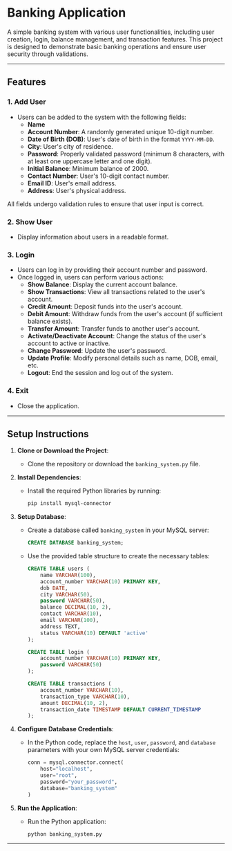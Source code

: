 # Banking Application

A simple banking system with various user functionalities, including user creation, login, balance management, and transaction features. This project is designed to demonstrate basic banking operations and ensure user security through validations.

---


## Features

### 1. **Add User**
- Users can be added to the system with the following fields:
  - **Name**
  - **Account Number**: A randomly generated unique 10-digit number.
  - **Date of Birth (DOB)**: User's date of birth in the format `YYYY-MM-DD`.
  - **City**: User's city of residence.
  - **Password**: Properly validated password (minimum 8 characters, with at least one uppercase letter and one digit).
  - **Initial Balance**: Minimum balance of 2000.
  - **Contact Number**: User's 10-digit contact number.
  - **Email ID**: User's email address.
  - **Address**: User's physical address.

All fields undergo validation rules to ensure that user input is correct.

### 2. **Show User**
- Display information about users in a readable format.

### 3. **Login**
- Users can log in by providing their account number and password.
- Once logged in, users can perform various actions:
  - **Show Balance**: Display the current account balance.
  - **Show Transactions**: View all transactions related to the user's account.
  - **Credit Amount**: Deposit funds into the user's account.
  - **Debit Amount**: Withdraw funds from the user's account (if sufficient balance exists).
  - **Transfer Amount**: Transfer funds to another user's account.
  - **Activate/Deactivate Account**: Change the status of the user's account to active or inactive.
  - **Change Password**: Update the user's password.
  - **Update Profile**: Modify personal details such as name, DOB, email, etc.
  - **Logout**: End the session and log out of the system.

### 4. **Exit**
- Close the application.

---

## Setup Instructions

1. **Clone or Download the Project**:
   - Clone the repository or download the `banking_system.py` file.

2. **Install Dependencies**:
   - Install the required Python libraries by running:
     ```bash
     pip install mysql-connector
     ```

3. **Setup Database**:
   - Create a database called `banking_system` in your MySQL server:
     ```sql
     CREATE DATABASE banking_system;
     ```
   - Use the provided table structure to create the necessary tables:
     ```sql
     CREATE TABLE users (
         name VARCHAR(100),
         account_number VARCHAR(10) PRIMARY KEY,
         dob DATE,
         city VARCHAR(50),
         password VARCHAR(50),
         balance DECIMAL(10, 2),
         contact VARCHAR(10),
         email VARCHAR(100),
         address TEXT,
         status VARCHAR(10) DEFAULT 'active'
     );

     CREATE TABLE login (
         account_number VARCHAR(10) PRIMARY KEY,
         password VARCHAR(50)
     );

     CREATE TABLE transactions (
         account_number VARCHAR(10),
         transaction_type VARCHAR(10),
         amount DECIMAL(10, 2),
         transaction_date TIMESTAMP DEFAULT CURRENT_TIMESTAMP
     );
     ```

4. **Configure Database Credentials**:
   - In the Python code, replace the `host`, `user`, `password`, and `database` parameters with your own MySQL server credentials:
     ```python
     conn = mysql.connector.connect(
         host="localhost",
         user="root",
         password="your_password",
         database="banking_system"
     )
     ```

5. **Run the Application**:
   - Run the Python application:
     ```bash
     python banking_system.py
     ```

---
